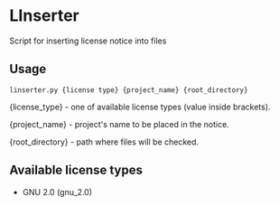# LInserter
Script for inserting license notice into files
## Usage
```
linserter.py {license type} {project_name} {root_directory}
```
{license_type} - one of available license types (value inside brackets).

{project_name} - project's name to be placed in the notice.

{root_directory} - path where files will be checked.
## Available license types
- GNU 2.0 (gnu_2.0)
